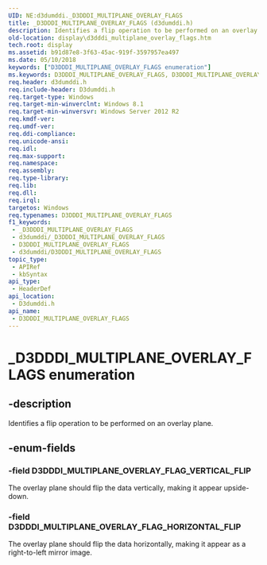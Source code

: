 ```yaml
---
UID: NE:d3dumddi._D3DDDI_MULTIPLANE_OVERLAY_FLAGS
title: _D3DDDI_MULTIPLANE_OVERLAY_FLAGS (d3dumddi.h)
description: Identifies a flip operation to be performed on an overlay plane.
old-location: display\d3dddi_multiplane_overlay_flags.htm
tech.root: display
ms.assetid: b91d87e8-3f63-45ac-919f-3597957ea497
ms.date: 05/10/2018
keywords: ["D3DDDI_MULTIPLANE_OVERLAY_FLAGS enumeration"]
ms.keywords: D3DDDI_MULTIPLANE_OVERLAY_FLAGS, D3DDDI_MULTIPLANE_OVERLAY_FLAGS enumeration [Display Devices], D3DDDI_MULTIPLANE_OVERLAY_FLAG_HORIZONTAL_FLIP, D3DDDI_MULTIPLANE_OVERLAY_FLAG_VERTICAL_FLIP, _D3DDDI_MULTIPLANE_OVERLAY_FLAGS, d3dumddi/D3DDDI_MULTIPLANE_OVERLAY_FLAGS, d3dumddi/D3DDDI_MULTIPLANE_OVERLAY_FLAG_HORIZONTAL_FLIP, d3dumddi/D3DDDI_MULTIPLANE_OVERLAY_FLAG_VERTICAL_FLIP, display.d3dddi_multiplane_overlay_flags
req.header: d3dumddi.h
req.include-header: D3dumddi.h
req.target-type: Windows
req.target-min-winverclnt: Windows 8.1
req.target-min-winversvr: Windows Server 2012 R2
req.kmdf-ver: 
req.umdf-ver: 
req.ddi-compliance: 
req.unicode-ansi: 
req.idl: 
req.max-support: 
req.namespace: 
req.assembly: 
req.type-library: 
req.lib: 
req.dll: 
req.irql: 
targetos: Windows
req.typenames: D3DDDI_MULTIPLANE_OVERLAY_FLAGS
f1_keywords:
 - _D3DDDI_MULTIPLANE_OVERLAY_FLAGS
 - d3dumddi/_D3DDDI_MULTIPLANE_OVERLAY_FLAGS
 - D3DDDI_MULTIPLANE_OVERLAY_FLAGS
 - d3dumddi/D3DDDI_MULTIPLANE_OVERLAY_FLAGS
topic_type:
 - APIRef
 - kbSyntax
api_type:
 - HeaderDef
api_location:
 - D3dumddi.h
api_name:
 - D3DDDI_MULTIPLANE_OVERLAY_FLAGS
---
```


# _D3DDDI_MULTIPLANE_OVERLAY_FLAGS enumeration


## -description

Identifies a flip operation to be performed on an overlay plane.

## -enum-fields

### -field D3DDDI_MULTIPLANE_OVERLAY_FLAG_VERTICAL_FLIP

The overlay plane should flip the data vertically, making it appear upside-down.

### -field D3DDDI_MULTIPLANE_OVERLAY_FLAG_HORIZONTAL_FLIP

The overlay plane should flip the data horizontally, making it appear as a right-to-left mirror image.

